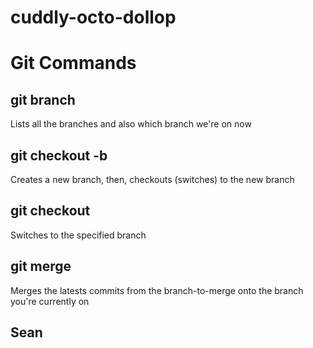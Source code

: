 # cuddly-octo-dollop

# Git Commands

## git branch
Lists all the branches and also which branch we're on now

## git checkout -b <branch-name>
Creates a new branch, then, checkouts (switches) to the new branch

## git checkout <branch-name>
Switches to the specified branch

## git merge <branch-to-merge>
Merges the latests commits from the branch-to-merge onto the branch you're currently on

## Sean